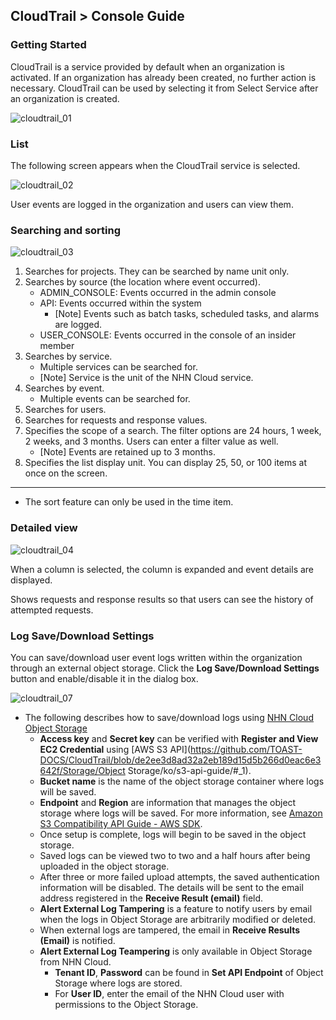 
## CloudTrail > Console Guide

### Getting Started
CloudTrail is a service provided by default when an organization is activated. If an organization has already been created, no further action is necessary.
CloudTrail can be used by selecting it from Select Service after an organization is created.

![cloudtrail_01](https://static.toastoven.net/prod_cloudtrail/IMG01_EN.png)

### List

The following screen appears when the CloudTrail service is selected.

![cloudtrail_02](https://static.toastoven.net/prod_cloudtrail/IMG02_EN.png)

User events are logged in the organization and users can view them.

### Searching and sorting

![cloudtrail_03](https://static.toastoven.net/prod_cloudtrail/IMG03_EN.png)

1. Searches for projects. They can be searched by name unit only.
2. Searches by source (the location where event occurred).
    - ADMIN_CONSOLE: Events occurred in the admin console
    - API: Events occurred within the system
        - [Note] Events such as batch tasks, scheduled tasks, and alarms are logged.
    - USER_CONSOLE: Events occurred in the console of an insider member
3. Searches by service.
    - Multiple services can be searched for.
    - [Note] Service is the unit of the NHN Cloud service.
4. Searches by event.
    - Multiple events can be searched for.
5. Searches for users.
6. Searches for requests and response values.
7. Specifies the scope of a search. The filter options are 24 hours, 1 week, 2 weeks, and 3 months. Users can enter a filter value as well.
    - [Note] Events are retained up to 3 months.
8. Specifies the list display unit. You can display 25, 50, or 100 items at once on the screen.

---

* The sort feature can only be used in the time item.

### Detailed view

![cloudtrail_04](https://static.toastoven.net/prod_cloudtrail/IMG04_EN.png)

When a column is selected, the column is expanded and event details are displayed.

Shows requests and response results so that users can see the history of attempted requests.

### Log Save/Download Settings
You can save/download user event logs written within the organization through an external object storage.
Click the **Log Save/Download Settings** button and enable/disable it in the dialog box.

![cloudtrail_07](https://static.toastoven.net/prod_cloudtrail/IMG07_EN.png)

* The following describes how to save/download logs using [NHN Cloud Object Storage](/Storage/Object%20Storage/en/Overview/)
    * **Access key** and **Secret key** can be verified with **Register and View EC2 Credential** using [AWS S3 API](https://github.com/TOAST-DOCS/CloudTrail/blob/de2ee3d8ad32a2eb189d15d5b266d0eac6e3642f/Storage/Object Storage/ko/s3-api-guide/#_1).
    * **Bucket name** is the name of the object storage container where logs will be saved.
    * **Endpoint** and **Region** are information that manages the object storage where logs will be saved. For more information, see [Amazon S3 Compatibility API Guide - AWS SDK](/Storage/Object%20Storage/en/s3-api-guide#aws-sdk).
    * Once setup is complete, logs will begin to be saved in the object storage.
    * Saved logs can be viewed two to two and a half hours after being uploaded in the object storage.
    * After three or more failed upload attempts, the saved authentication information will be disabled. The details will be sent to the email address registered in the **Receive Result (email)** field.
    * **Alert External Log Tampering** is a feature to notify users by email when the logs in Object Storage are arbitrarily modified or deleted.
    * When external logs are tampered, the email in **Receive Results (Email)** is notified.
    * **Alert External Log Teampering** is only available in Object Storage from NHN Cloud.
        * **Tenant ID**, **Password** can be found in **Set API Endpoint** of Object Storage where logs are stored.
        * For **User ID**, enter the email of the NHN Cloud user with permissions to the Object Storage.
